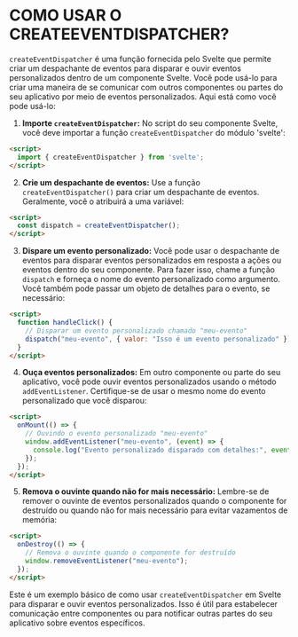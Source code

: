 # COMO USAR O CREATEEVENTDISPATCHER?
`createEventDispatcher` é uma função fornecida pelo Svelte que permite criar um despachante de eventos para disparar e ouvir eventos personalizados dentro de um componente Svelte. Você pode usá-lo para criar uma maneira de se comunicar com outros componentes ou partes do seu aplicativo por meio de eventos personalizados. Aqui está como você pode usá-lo:

1. **Importe `createEventDispatcher`:** No script do seu componente Svelte, você deve importar a função `createEventDispatcher` do módulo 'svelte':

```html
<script>
  import { createEventDispatcher } from 'svelte';
</script>
```

2. **Crie um despachante de eventos:** Use a função `createEventDispatcher()` para criar um despachante de eventos. Geralmente, você o atribuirá a uma variável:

```html
<script>
  const dispatch = createEventDispatcher();
</script>
```

3. **Dispare um evento personalizado:** Você pode usar o despachante de eventos para disparar eventos personalizados em resposta a ações ou eventos dentro do seu componente. Para fazer isso, chame a função `dispatch` e forneça o nome do evento personalizado como argumento. Você também pode passar um objeto de detalhes para o evento, se necessário:

```html
<script>
  function handleClick() {
    // Disparar um evento personalizado chamado "meu-evento"
    dispatch("meu-evento", { valor: "Isso é um evento personalizado" });
  }
</script>
```

4. **Ouça eventos personalizados:** Em outro componente ou parte do seu aplicativo, você pode ouvir eventos personalizados usando o método `addEventListener`. Certifique-se de usar o mesmo nome do evento personalizado que você disparou:

```html
<script>
  onMount(() => {
    // Ouvindo o evento personalizado "meu-evento"
    window.addEventListener("meu-evento", (event) => {
      console.log("Evento personalizado disparado com detalhes:", event.detail);
    });
  });
</script>
```

5. **Remova o ouvinte quando não for mais necessário:** Lembre-se de remover o ouvinte de eventos personalizados quando o componente for destruído ou quando não for mais necessário para evitar vazamentos de memória:

```html
<script>
  onDestroy(() => {
    // Remova o ouvinte quando o componente for destruído
    window.removeEventListener("meu-evento");
  });
</script>
```

Este é um exemplo básico de como usar `createEventDispatcher` em Svelte para disparar e ouvir eventos personalizados. Isso é útil para estabelecer comunicação entre componentes ou para notificar outras partes do seu aplicativo sobre eventos específicos.
